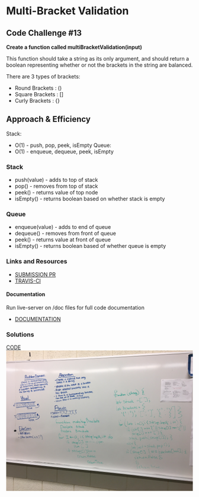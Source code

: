 # Multi-Bracket Validation

## Code Challenge #13

**Create a function called multiBracketValidation(input)**

This function should take a string as its only argument, and should return a boolean representing whether or not the brackets in the string are balanced. 

There are 3 types of brackets:
- Round Brackets : ()
- Square Brackets : []
- Curly Brackets : {}

## Approach & Efficiency

Stack: 
  * O(1) - push, pop, peek, isEmpty
Queue: 
  * O(1) - enqueue, dequeue, peek, isEmpty

### Stack
* push(value) - adds to top of stack
* pop() - removes from top of stack
* peek() - returns value of top node
* isEmpty() - returns boolean based on whether stack is empty

### Queue
* enqueue(value) - adds to end of queue
* dequeue() - removes from front of queue
* peek() - returns value at front of queue
* isEmpty() - returns boolean based of whether queue is empty

### Links and Resources
* [SUBMISSION PR](https://github.com/LindsayPeltier-401-advanced-javascript/data-structures-and-algorithms-401/pull/25)
* [TRAVIS-CI](https://www.travis-ci.com/LindsayPeltier-401-advanced-javascript/data-structures-and-algorithms-401/builds/147116496)

#### Documentation
Run live-server on /doc files for full code documentation
* [DOCUMENTATION](/Users/lpeltier/DevStation/devstation/401/data-structures-and-algorithms-401/docs/stacksAndQueues_multiBracketValidation_multi-bracket-validation.js.html)

### Solutions

[CODE](./multi-bracket-validation.js)
![whiteboard](../../../assets/bracketValidation.JPG)